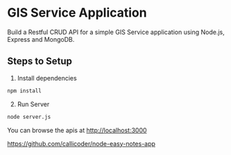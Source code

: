 # GIS Service Application

Build a Restful CRUD API for a simple GIS Service application using Node.js, Express and MongoDB.

## Steps to Setup

1. Install dependencies

```bash
npm install
```

2. Run Server

```bash
node server.js
```

You can browse the apis at <http://localhost:3000>

https://github.com/callicoder/node-easy-notes-app